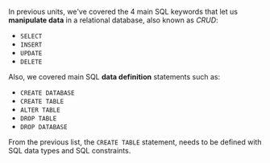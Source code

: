 In previous units, we've covered the 4 main SQL keywords that let us **manipulate data** in a relational database, also known as _CRUD_: 

- `SELECT`
- `INSERT`
- `UPDATE`
- `DELETE`

Also, we covered main SQL **data definition** statements such as: 

- `CREATE DATABASE`
- `CREATE TABLE`
- `ALTER TABLE`
- `DROP TABLE`
- `DROP DATABASE`

From the previous list, the `CREATE TABLE` statement, needs to be defined with SQL data types and SQL constraints.